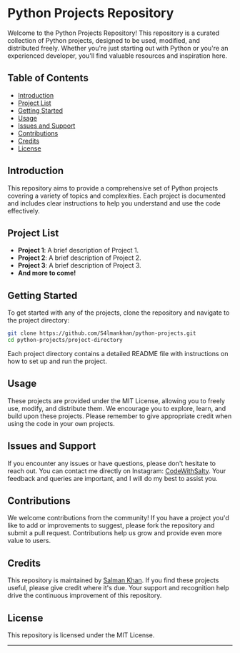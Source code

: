 # Python Projects Repository

Welcome to the Python Projects Repository! This repository is a curated collection of Python projects, designed to be used, modified, and distributed freely. Whether you're just starting out with Python or you're an experienced developer, you'll find valuable resources and inspiration here.

## Table of Contents

- [Introduction](#introduction)
- [Project List](#project-list)
- [Getting Started](#getting-started)
- [Usage](#usage)
- [Issues and Support](#issues-and-support)
- [Contributions](#contributions)
- [Credits](#credits)
- [License](#license)

## Introduction

This repository aims to provide a comprehensive set of Python projects covering a variety of topics and complexities. Each project is documented and includes clear instructions to help you understand and use the code effectively.

## Project List

- **Project 1**: A brief description of Project 1.
- **Project 2**: A brief description of Project 2.
- **Project 3**: A brief description of Project 3.
- **And more to come!**

## Getting Started

To get started with any of the projects, clone the repository and navigate to the project directory:

```bash
git clone https://github.com/S4lmankhan/python-projects.git
cd python-projects/project-directory
```

Each project directory contains a detailed README file with instructions on how to set up and run the project.

## Usage

These projects are provided under the MIT License, allowing you to freely use, modify, and distribute them. We encourage you to explore, learn, and build upon these projects. Please remember to give appropriate credit when using the code in your own projects.

## Issues and Support

If you encounter any issues or have questions, please don't hesitate to reach out. You can contact me directly on Instagram: [CodeWithSalty](https://www.instagram.com/CodeWithSalty). Your feedback and queries are important, and I will do my best to assist you.

## Contributions

We welcome contributions from the community! If you have a project you'd like to add or improvements to suggest, please fork the repository and submit a pull request. Contributions help us grow and provide even more value to users.

## Credits

This repository is maintained by [Salman Khan](https://github.com/S4lmankhan). If you find these projects useful, please give credit where it's due. Your support and recognition help drive the continuous improvement of this repository.

## License

This repository is licensed under the MIT License.

---
